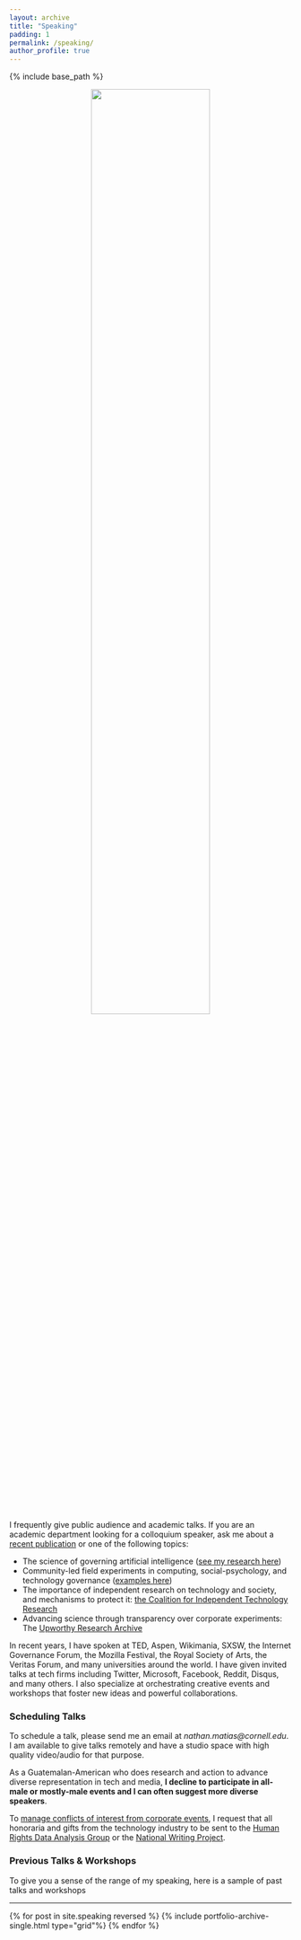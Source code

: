 ```yaml
---
layout: archive
title: "Speaking"
padding: 1
permalink: /speaking/
author_profile: true
---
```


{% include base_path %}

<style type="text/css">
.img-thumbnail{
  opacity:0.25;
}
</style>

<div align="center"><img src="../images/2023-jnm-photo-porch-wide.png" width="65%"/></div>

<p>I frequently give public audience and academic talks. If you are an academic department looking for a colloquium speaker, ask me about a <a href="/publications/">recent publication</a> or one of the following topics:</p>

* The science of governing artificial intelligence ([see my research here](/publications/))
* Community-led field experiments in computing, social-psychology, and technology governance ([examples here](https://citizensandtech.org/research/))
* The importance of independent research on technology and society, and mechanisms to protect it: [the Coalition for Independent Technology Research](https://independenttechresearch.org/about-us/)
* Advancing science through transparency over corporate experiments: The [Upworthy Research Archive](https://upworthy.natematias.com)


<p>In recent years, I have spoken at TED, Aspen, Wikimania, SXSW, the Internet Governance Forum, the Mozilla Festival, the Royal Society of Arts, the Veritas Forum, and many universities around the world.  <!--I have given academic talks at Stanford, Harvard, MIT, Cambridge, Oxford, Princeton, Yale, Columbia, Northeastern, Berkeley, Northwestern, and Francisco Marroquin, to name a few.--> I have given invited talks at tech firms including Twitter, Microsoft, Facebook, Reddit, Disqus, and many others. I also specialize at orchestrating creative events and workshops that foster new ideas and powerful collaborations.</p>


<h3>Scheduling Talks</h3>
<p>To schedule a talk, please send me an email at <em>nathan.matias@cornell.edu</em>. I am available to give talks remotely and have a studio space with high quality video/audio for that purpose.</p>

<p>As a Guatemalan-American who does research and action to advance diverse representation in tech and media, <strong>I decline to participate in all-male or mostly-male events and I can often suggest more diverse speakers</strong>. 

<p>To <a href="https://citizensandtech.org/2020/01/industry-independent-research/">manage conflicts of interest from corporate events</a>, I request that all honoraria and gifts from the technology industry to be sent to the <a href="https://hrdag.org/">Human Rights Data Analysis Group</a> or the <a href="https://www.nwp.org/">National Writing Project</a>.

<h3>Previous Talks & Workshops</h3>
<p>To give you a sense of the range of my speaking, here is a sample of past talks and workshops</p>

<hr/>

<div class="grid-container">

{% for post in site.speaking reversed %}
  {% include portfolio-archive-single.html type="grid"%}
{% endfor %}

</div>
